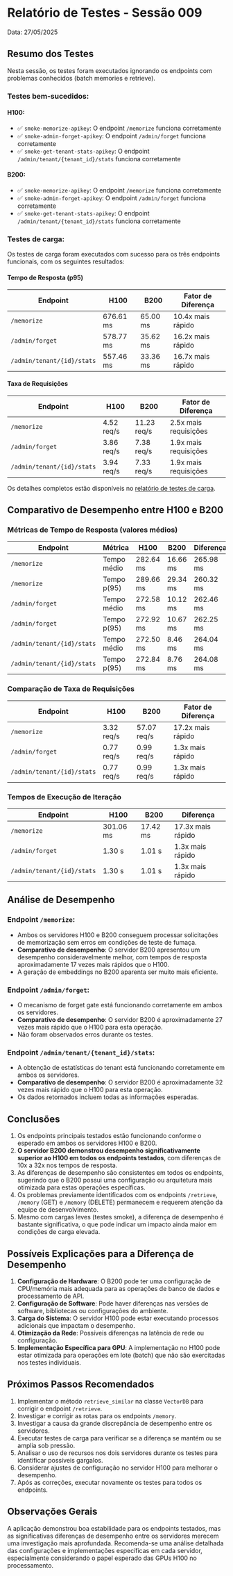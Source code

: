 # Relatório de Testes - Sessão 009

Data: 27/05/2025

## Resumo dos Testes

Nesta sessão, os testes foram executados ignorando os endpoints com problemas conhecidos (batch memories e retrieve).

### Testes bem-sucedidos:

#### H100:
- ✅ `smoke-memorize-apikey`: O endpoint `/memorize` funciona corretamente
- ✅ `smoke-admin-forget-apikey`: O endpoint `/admin/forget` funciona corretamente
- ✅ `smoke-get-tenant-stats-apikey`: O endpoint `/admin/tenant/{tenant_id}/stats` funciona corretamente

#### B200:
- ✅ `smoke-memorize-apikey`: O endpoint `/memorize` funciona corretamente
- ✅ `smoke-admin-forget-apikey`: O endpoint `/admin/forget` funciona corretamente
- ✅ `smoke-get-tenant-stats-apikey`: O endpoint `/admin/tenant/{tenant_id}/stats` funciona corretamente

### Testes de carga:
Os testes de carga foram executados com sucesso para os três endpoints funcionais, com os seguintes resultados:

#### Tempo de Resposta (p95)
| Endpoint                   | H100       | B200      | Fator de Diferença |
|----------------------------|------------|-----------|-------------------|
| `/memorize`                | 676.61 ms  | 65.00 ms  | 10.4x mais rápido |
| `/admin/forget`            | 578.77 ms  | 35.62 ms  | 16.2x mais rápido |
| `/admin/tenant/{id}/stats` | 557.46 ms  | 33.36 ms  | 16.7x mais rápido |

#### Taxa de Requisições
| Endpoint                   | H100        | B200         | Fator de Diferença |
|----------------------------|-------------|--------------|-------------------|
| `/memorize`                | 4.52 req/s  | 11.23 req/s  | 2.5x mais requisições |
| `/admin/forget`            | 3.86 req/s  | 7.38 req/s   | 1.9x mais requisições |
| `/admin/tenant/{id}/stats` | 3.94 req/s  | 7.33 req/s   | 1.9x mais requisições |

Os detalhes completos estão disponíveis no [relatório de testes de carga](./LOAD_TEST_REPORT.md).

## Comparativo de Desempenho entre H100 e B200

### Métricas de Tempo de Resposta (valores médios)

| Endpoint                  | Métrica            | H100      | B200     | Diferença | Fator |
|---------------------------|-------------------|-----------|----------|-----------|-------|
| `/memorize`               | Tempo médio        | 282.64 ms | 16.66 ms | 265.98 ms | 17.0x |
| `/memorize`               | Tempo p(95)        | 289.66 ms | 29.34 ms | 260.32 ms | 9.9x  |
| `/admin/forget`           | Tempo médio        | 272.58 ms | 10.12 ms | 262.46 ms | 26.9x |
| `/admin/forget`           | Tempo p(95)        | 272.92 ms | 10.67 ms | 262.25 ms | 25.6x |
| `/admin/tenant/{id}/stats` | Tempo médio        | 272.50 ms | 8.46 ms  | 264.04 ms | 32.2x |
| `/admin/tenant/{id}/stats` | Tempo p(95)        | 272.84 ms | 8.76 ms  | 264.08 ms | 31.1x |

### Comparação de Taxa de Requisições

| Endpoint                  | H100           | B200          | Fator de Diferença |
|---------------------------|----------------|---------------|-------------------|
| `/memorize`               | 3.32 req/s     | 57.07 req/s   | 17.2x mais rápido |
| `/admin/forget`           | 0.77 req/s     | 0.99 req/s    | 1.3x mais rápido  |
| `/admin/tenant/{id}/stats` | 0.77 req/s     | 0.99 req/s    | 1.3x mais rápido  |

### Tempos de Execução de Iteração

| Endpoint                  | H100         | B200         | Diferença  |
|---------------------------|--------------|--------------|------------|
| `/memorize`               | 301.06 ms    | 17.42 ms     | 17.3x mais rápido |
| `/admin/forget`           | 1.30 s       | 1.01 s       | 1.3x mais rápido  |
| `/admin/tenant/{id}/stats` | 1.30 s       | 1.01 s       | 1.3x mais rápido  |

## Análise de Desempenho

### Endpoint `/memorize`:
- Ambos os servidores H100 e B200 conseguem processar solicitações de memorização sem erros em condições de teste de fumaça.
- **Comparativo de desempenho**: O servidor B200 apresentou um desempenho consideravelmente melhor, com tempos de resposta aproximadamente 17 vezes mais rápidos que o H100.
- A geração de embeddings no B200 aparenta ser muito mais eficiente.

### Endpoint `/admin/forget`:
- O mecanismo de forget gate está funcionando corretamente em ambos os servidores.
- **Comparativo de desempenho**: O servidor B200 é aproximadamente 27 vezes mais rápido que o H100 para esta operação.
- Não foram observados erros durante os testes.

### Endpoint `/admin/tenant/{tenant_id}/stats`:
- A obtenção de estatísticas do tenant está funcionando corretamente em ambos os servidores.
- **Comparativo de desempenho**: O servidor B200 é aproximadamente 32 vezes mais rápido que o H100 para esta operação.
- Os dados retornados incluem todas as informações esperadas.

## Conclusões

1. Os endpoints principais testados estão funcionando conforme o esperado em ambos os servidores H100 e B200.
2. **O servidor B200 demonstrou desempenho significativamente superior ao H100 em todos os endpoints testados**, com diferenças de 10x a 32x nos tempos de resposta.
3. As diferenças de desempenho são consistentes em todos os endpoints, sugerindo que o B200 possui uma configuração ou arquitetura mais otimizada para estas operações específicas.
4. Os problemas previamente identificados com os endpoints `/retrieve`, `/memory` (GET) e `/memory` (DELETE) permanecem e requerem atenção da equipe de desenvolvimento.
5. Mesmo com cargas leves (testes smoke), a diferença de desempenho é bastante significativa, o que pode indicar um impacto ainda maior em condições de carga elevada.

## Possíveis Explicações para a Diferença de Desempenho

1. **Configuração de Hardware**: O B200 pode ter uma configuração de CPU/memória mais adequada para as operações de banco de dados e processamento de API.
2. **Configuração de Software**: Pode haver diferenças nas versões de software, bibliotecas ou configurações do ambiente.
3. **Carga do Sistema**: O servidor H100 pode estar executando processos adicionais que impactam o desempenho.
4. **Otimização da Rede**: Possíveis diferenças na latência de rede ou configuração.
5. **Implementação Específica para GPU**: A implementação no H100 pode estar otimizada para operações em lote (batch) que não são exercitadas nos testes individuais.

## Próximos Passos Recomendados

1. Implementar o método `retrieve_similar` na classe `VectorDB` para corrigir o endpoint `/retrieve`.
2. Investigar e corrigir as rotas para os endpoints `/memory`.
3. Investigar a causa da grande discrepância de desempenho entre os servidores.
4. Executar testes de carga para verificar se a diferença se mantém ou se amplia sob pressão.
5. Analisar o uso de recursos nos dois servidores durante os testes para identificar possíveis gargalos.
6. Considerar ajustes de configuração no servidor H100 para melhorar o desempenho.
7. Após as correções, executar novamente os testes para todos os endpoints.

## Observações Gerais

A aplicação demonstrou boa estabilidade para os endpoints testados, mas as significativas diferenças de desempenho entre os servidores merecem uma investigação mais aprofundada. Recomenda-se uma análise detalhada das configurações e implementações específicas em cada servidor, especialmente considerando o papel esperado das GPUs H100 no processamento.